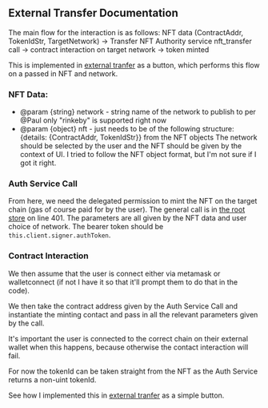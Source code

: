 ## External Transfer Documentation
The main flow for the interaction is as follows:
NFT data (ContractAddr, TokenIdStr, TargetNetwork) -> Transfer NFT Authority service nft_transfer call -> contract interaction on target network -> token minted

This is implemented in [external tranfer](./ExternalNetTransfer.js) as a button, which performs this flow on a passed in NFT and network. 

### NFT Data:
 * @param {string} network - string name of the network to publish to per @Paul only "rinkeby" is supported right now
 * @param {object} nft - just needs to be of the following structure: {details: {ContractAddr, TokenIdStr}} from the NFT objects
The network should be selected by the user and the NFT should be given by the context of UI. I tried to follow the NFT object format, but I'm not sure if I got it right. 

### Auth Service Call
From here, we need the delegated permission to mint the NFT on the target chain (gas of course paid for by the user).
The general call is in [the root store](../../stores/index.js) on line 401. The parameters are all given by the NFT data and user choice of network. 
The bearer token should be `this.client.signer.authToken`.  

### Contract Interaction
We then assume that the user is connect either via metamask or walletconnect (if not I have it so that it'll prompt them to do that in the code).

We then take the contract address given by the Auth Service Call and instantiate the minting contact and pass in all the relevant parameters given by the call. 

It's important the user is connected to the correct chain on their external wallet when this happens, because otherwise the contact interaction will fail. 

For now the tokenId can be taken straight from the NFT as the Auth Service returns a non-uint tokenId. 

See how I implemented this in [external tranfer](./ExternalNetTransfer.js) as a simple button. 
